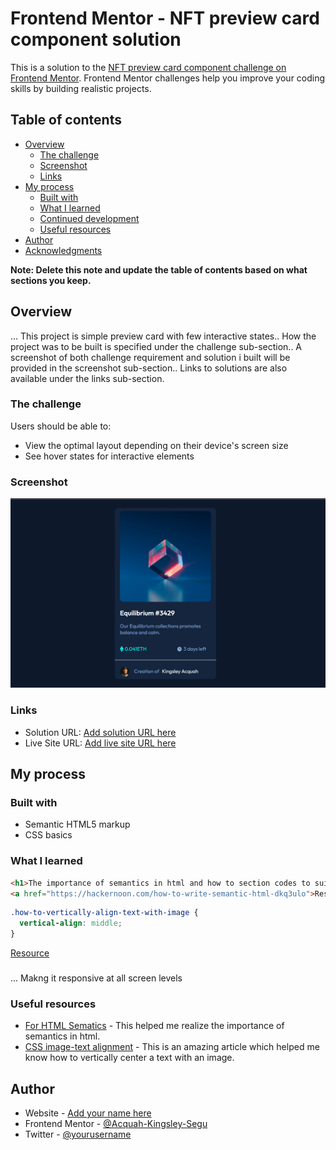 # Frontend Mentor - NFT preview card component solution

This is a solution to the [NFT preview card component challenge on Frontend Mentor](https://www.frontendmentor.io/challenges/nft-preview-card-component-SbdUL_w0U). Frontend Mentor challenges help you improve your coding skills by building realistic projects. 

## Table of contents

- [Overview](#overview)
  - [The challenge](#the-challenge)
  - [Screenshot](#screenshot)
  - [Links](#links)
- [My process](#my-process)
  - [Built with](#built-with)
  - [What I learned](#what-i-learned)
  - [Continued development](#continued-development)
  - [Useful resources](#useful-resources)
- [Author](#author)
- [Acknowledgments](#acknowledgments)

**Note: Delete this note and update the table of contents based on what sections you keep.**

## Overview
... This project is simple preview card with few interactive states..
    How the project was to be built is specified under the challenge sub-section..
    A screenshot of both challenge requirement and solution i built will be provided in the screenshot sub-section..
    Links to solutions are also available under the links sub-section.

### The challenge

Users should be able to:

- View the optimal layout depending on their device's screen size
- See hover states for interactive elements

### Screenshot

![My solution](./images/screenshot.png)

### Links

- Solution URL: [Add solution URL here](https://your-solution-url.com)
- Live Site URL: [Add live site URL here](https://your-live-site-url.com)

## My process

### Built with

- Semantic HTML5 markup
- CSS basics

### What I learned

```html
<h1>The importance of semantics in html and how to section codes to suit semantics</h1>
<a href="https://hackernoon.com/how-to-write-semantic-html-dkq3ulo">Resource</a>
```
```css
.how-to-vertically-align-text-with-image {
  vertical-align: middle;
}
```
[Resource](https://developer.mozilla.org/en-US/docs/Web/CSS/vertical-align#vertical_alignment_in_a_line_box)

###
... Makng it responsive at all screen levels
### Useful resources

- [For HTML Sematics](https://hackernoon.com/how-to-write-semantic-html-dkq3ulo) - This helped me realize the importance of semantics in html.
- [CSS image-text alignment](https://developer.mozilla.org/en-US/docs/Web/CSS/vertical-align#vertical_alignment_in_a_line_box) - This is an amazing article which helped me know how to vertically center a text with an image.

## Author

- Website - [Add your name here](https://www.your-site.com)
- Frontend Mentor - [@Acquah-Kingsley-Segu](https://www.frontendmentor.io/profile/Acquah-Kingsley-Segu)
- Twitter - [@yourusername](https://www.twitter.com/yourusername)

